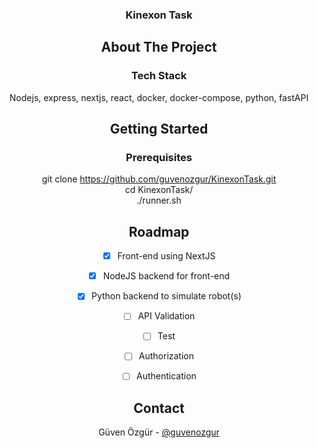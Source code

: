 <div align="center">
 
<h3 align="center">Kinexon Task</h3>



## About The Project

### Tech Stack

Nodejs, express, nextjs, react, docker, docker-compose, python, fastAPI

## Getting Started

### Prerequisites
git clone https://github.com/guvenozgur/KinexonTask.git<br />
cd KinexonTask/<br />
./runner.sh 


## Roadmap
- [x] Front-end using NextJS
- [x] NodeJS backend for front-end
- [x] Python backend to simulate robot(s)
- [ ] API Validation
- [ ] Test 
- [ ] Authorization
- [ ] Authentication
 


## Contact

Güven Özgür - [@guvenozgur](https://www.linkedin.com/in/h%C3%BCseyin-g%C3%BCven-%C3%B6zg%C3%BCr-807b4769/)



</div>
